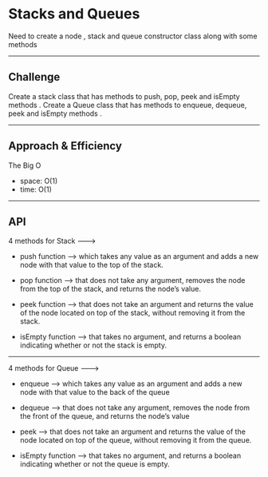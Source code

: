 # Stacks and Queues

Need to create a node , stack and queue constructor class along with some methods

---

## Challenge

Create a stack class that has methods to push, pop, peek and isEmpty methods  .
Create a Queue class that has methods to enqueue, dequeue, peek and isEmpty methods  .

---

## Approach & Efficiency

The Big O 

- space: O(1)
- time: O(1)

---

## API

4 methods for Stack --->

- push function --> which takes any value as an argument and adds a new node with that value to the top of the stack.

- pop function -->  that does not take any argument, removes the node from the top of the stack, and returns the node’s value.

- peek function --> that does not take an argument and returns the value of the node located on top of the stack, without removing it from the stack.

- isEmpty function -->  that takes no argument, and returns a boolean indicating whether or not the stack is empty.

---

4 methods for Queue --->

- enqueue -->  which takes any value as an argument and adds a new node with that value to the back of the queue

- dequeue --> that does not take any argument, removes the node from the front of the queue, and returns the node’s value

- peek --> that does not take an argument and returns the value of the node located on top of the queue, without removing it from the queue.

- isEmpty function -->  that takes no argument, and returns a boolean indicating whether or not the queue is empty.



